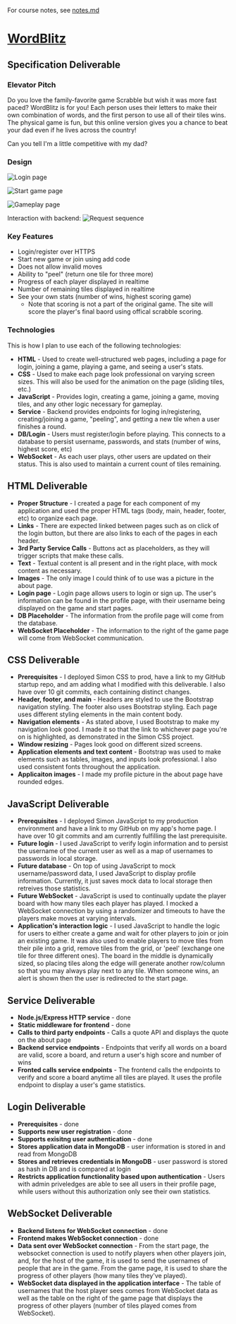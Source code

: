 For course notes, see [notes.md](notes.md)

# [WordBlitz](https://startup.wordblitz.click)

## Specification Deliverable

### Elevator Pitch
Do you love the family-favorite game Scrabble but wish it was more fast paced? WordBlitz is for you! Each person uses their letters to make their own combination of words, and the first person to use all of their tiles wins. The physical game is fun, but this online version gives you a chance to beat your dad even if he lives across the country! 

Can you tell I'm a little competitive with my dad?

### Design 
![Login page](photos/IMG_0066.JPG)

![Start game page](photos/IMG_0067.JPG)

![Gameplay page](photos/IMG_0068.JPG)

Interaction with backend:
![Request sequence](photos/IMG_0069.JPG)


### Key Features
- Login/register over HTTPS
- Start new game or join using add code
- Does not allow invalid moves
- Ability to "peel" (return one tile for three more)
- Progress of each player displayed in realtime
- Number of remaining tiles displayed in realtime
- See your own stats (number of wins, highest scoring game)
    - Note that scoring is not a part of the original game. The site will score the player's final baord using offical scrabble scoring. 

### Technologies
This is how I plan to use each of the following technologies:
- **HTML** - Used to create well-structured web pages, including a page for login, joining a game, playing a game, and seeing a user's stats. 
- **CSS** - Used to make each page look professional on varying screen sizes. This will also be used for the animation on the page (sliding tiles, etc.)
- **JavaScript** - Provides login, creating a game, joining a game, moving tiles, and any other logic necessary for gameplay. 
- **Service** - Backend provides endpoints for loging in/registering, creating/joining a game, "peeling", and getting a new tile when a user finishes a round. 
- **DB/Login** - Users must register/login before playing. This connects to a database to persist username, passwords, and stats (number of wins, highest score, etc)
- **WebSocket** - As each user plays, other users are updated on their status. This is also used to maintain a current count of tiles remaining. 

## HTML Deliverable
- **Proper Structure** - I created a page for each component of my application and used the proper HTML tags (body, main, header, footer, etc) to organize each page. 
- **Links** - There are expected linked between pages such as on click of the login button, but there are also links to each of the pages in each header. 
- **3rd Party Service Calls** - Buttons act as placeholders, as they will trigger scripts that make these calls. 
- **Text** - Textual content is all present and in the right place, with mock content as necessary.
- **Images** - The only image I could think of to use was a picture in the about page. 
- **Login page** - Login page allows users to login or sign up. The user's information can be found in the profile page, with their username being displayed on the game and start pages. 
- **DB Placeholder** - The information from the profile page will come from the database.
- **WebSocket Placeholder** - The information to the right of the game page will come from WebSocket communication. 

## CSS Deliverable
- **Prerequisites** - I deployed Simon CSS to prod, have a link to my GitHub startup repo, and am adding what I modified with this deliverable. I also have over 10 git commits, each containing distinct changes. 
- **Header, footer, and main** - Headers are styled to use the Bootstrap navigation styling. The footer also uses Bootstrap styling. Each page uses different styling elements in the main content body.
- **Navigation elements** - As stated above, I used Bootstrap to make my navigation look good. I made it so that the link to whichever page you're on is highlighted, as demonstrated in the Simon CSS project. 
- **Window resizing** - Pages look good on different sized screens. 
- **Application elements and text content** - Bootstrap was used to make elements such as tables, images, and inputs look professional. I also used consistent fonts throughout the application. 
- **Applicaiton images** - I made my profile picture in the about page have rounded edges. 

## JavaScript Deliverable
- **Prerequisites** - I deployed Simon JavaScript to my production environment and have a link to my GitHub on my app's home page. I have over 10 git commits and am currently fulfilling the last prerequisite. 
- **Future login** - I used JavaScript to verify login information and to persist the username of the current user as well as a map of usernames to passwords in local storage. 
- **Future database** - On top of using JavaScript to mock username/password data, I used JavaScript to display profile information. Currently, it just saves mock data to local storage then retreives those statistics. 
- **Future WebSocket** - JavaScript is used to continually update the player board with how many tiles each player has played. I mocked a WebSocket connection by using a randomizer and timeouts to have the players make moves at varying intervals. 
- **Application's interaction logic** - I used JavaScript to handle the logic for users to either create a game and wait for other players to join or join an existing game. It was also used to enable players to move tiles from their pile into a grid, remove tiles from the grid, or 'peel' (exchange one tile for three different ones). The board in the middle is dynamically sized, so placing tiles along the edge will generate another row/column so that you may always play next to any tile. When someone wins, an alert is shown then the user is redirected to the start page. 

## Service Deliverable
- **Node.js/Express HTTP service** - done
- **Static middleware for frontend** - done
- **Calls to third party endpoints** - Calls a quote API and displays the quote on the about page
- **Backend service endpoints** - Endpoints that verify all words on a board are valid, score a board, and return a user's high score and number of wins
- **Fronted calls service endpoints** - The frontend calls the endpoints to verify and score a board anytime all tiles are played. It uses the profile endpoint to display a user's game statistics. 

## Login Deliverable
- **Prerequisites** - done
- **Supports new user registration** - done
- **Supports exisitng user authentication** - done
- **Stores application data in MongoDB** - user information is stored in and read from MongoDB
- **Stores and retrieves credentials in MongoDB** - user password is stored as hash in DB and is compared at login
- **Restricts application functionality based upon authentication** - Users with admin priveledges are able to see all users in their profile page, while users without this authorization only see their own statistics. 

## WebSocket Deliverable
- **Backend listens for WebSocket connection** - done
- **Frontend makes WebSocket connection** - done 
- **Data sent over WebSocket connection** - From the start page, the websocket connection is used to notify players when other players join, and, for the host of the game, it is used to send the usernames of people that are in the game. From the game page, it is used to share the progress of other players (how many tiles they've played). 
- **WebSocket data displayed in the application interface** - The table of usernames that the host player sees comes from WebSocket data as well as the table on the right of the game page that displays the progress of other players (number of tiles played comes from WebSocket).
